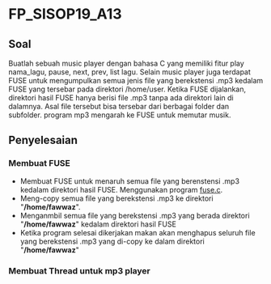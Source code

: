 # FP_SISOP19_A13

## Soal
Buatlah sebuah music player dengan bahasa C yang memiliki fitur play nama_lagu, pause, next, prev, list lagu. Selain music player juga terdapat FUSE untuk mengumpulkan semua jenis file yang berekstensi .mp3 kedalam FUSE yang tersebar pada direktori /home/user. Ketika FUSE dijalankan, direktori hasil FUSE hanya berisi file .mp3 tanpa ada direktori lain di dalamnya. Asal file tersebut bisa tersebar dari berbagai folder dan subfolder. program mp3 mengarah ke FUSE untuk memutar musik.

## Penyelesaian
### Membuat FUSE
- Membuat FUSE untuk menaruh semua file yang berenstensi .mp3 kedalam direktori hasil FUSE. Menggunakan program [fuse.c](fuse.c).
- Meng-copy semua file yang berekstensi .mp3 ke direktori "**/home/fawwaz**".
- Menganmbil semua file yang berekstensi .mp3 yang berada direktori "**/home/fawwaz**" kedalam direktori hasil FUSE
- Ketika program selesai dikerjakan makan akan menghapus seluruh file yang berekstensi .mp3 yang di-copy ke dalam direktori "**/home/fawwaz**"

### Membuat Thread untuk mp3 player
